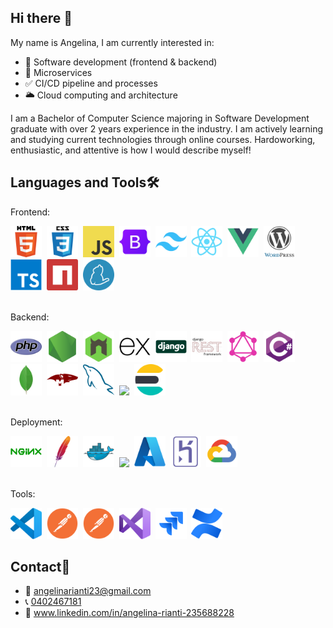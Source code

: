 ## Hi there 👋

My name is Angelina, I am currently interested in:
- 💼 Software development (frontend & backend)
- 🔭 Microservices
- ✅ CI/CD pipeline and processes
- 🌥️ Cloud computing and architecture

I am a Bachelor of Computer Science majoring in Software Development graduate with over 2 years experience in the industry. I am actively learning and studying current technologies through online courses. Hardoworking, enthusiastic, and attentive is how I would describe myself!

## Languages and Tools🛠️

Frontend:
<div>
  <img width=50px src="https://raw.githubusercontent.com/github/explore/80688e429a7d4ef2fca1e82350fe8e3517d3494d/topics/html/html.png">&nbsp;
  <img width=50px src="https://raw.githubusercontent.com/github/explore/80688e429a7d4ef2fca1e82350fe8e3517d3494d/topics/css/css.png">&nbsp;
  <img width=50px src="https://raw.githubusercontent.com/github/explore/80688e429a7d4ef2fca1e82350fe8e3517d3494d/topics/javascript/javascript.png">&nbsp;
  <img width=50px src="https://github.com/devicons/devicon/blob/master/icons/bootstrap/bootstrap-original.svg">&nbsp;
  <img width=50px src="https://github.com/devicons/devicon/blob/master/icons/tailwindcss/tailwindcss-original.svg">&nbsp;
  <img width=50px src="https://github.com/devicons/devicon/blob/master/icons/react/react-original.svg">&nbsp;
  <img width=50px src="https://github.com/devicons/devicon/blob/master/icons/vuejs/vuejs-original.svg">&nbsp;
  <img width=50px src="https://github.com/devicons/devicon/blob/master/icons/wordpress/wordpress-original.svg">&nbsp;
  <img width=50px src="https://github.com/devicons/devicon/blob/master/icons/typescript/typescript-original.svg">&nbsp;
  <img width=50px src="https://github.com/devicons/devicon/blob/master/icons/npm/npm-original.svg">&nbsp;
  <img width=50px src="https://github.com/devicons/devicon/blob/master/icons/yarn/yarn-original.svg">&nbsp;
</div>

</br>

Backend:
<div>
  <img width=50px src="https://github.com/devicons/devicon/blob/master/icons/php/php-original.svg">&nbsp;
  <img width=50px src="https://github.com/devicons/devicon/blob/master/icons/nodejs/nodejs-original.svg">&nbsp;
  <img width=50px src="https://github.com/devicons/devicon/blob/master/icons/nodemon/nodemon-original.svg">&nbsp;
  <img width=50px src="https://github.com/devicons/devicon/blob/master/icons/express/express-original.svg">&nbsp;
  <img width=50px src="https://github.com/devicons/devicon/blob/master/icons/django/django-original.svg">&nbsp;
  <img width=50px src="https://github.com/devicons/devicon/blob/master/icons/djangorest/djangorest-original.svg">&nbsp;
  <img width=50px src="https://github.com/devicons/devicon/blob/master/icons/graphql/graphql-original.svg">&nbsp;
  <img width=50px src="https://github.com/devicons/devicon/blob/master/icons/csharp/csharp-original.svg">&nbsp;
  <img width=50px src="https://github.com/devicons/devicon/blob/master/icons/mongodb/mongodb-original.svg">&nbsp;
  <img width=50px src="https://github.com/devicons/devicon/blob/master/icons/mongoose/mongoose-original.svg">&nbsp;
  <img width=50px src="https://github.com/devicons/devicon/blob/master/icons/mysql/mysql-original.svg">&nbsp;
  <img width=50px src="https://github.com/devicons/devicon/blob/master/icons/dynammodb/dynammodb-original.svg">&nbsp;
  <img width=50px src="https://github.com/devicons/devicon/blob/master/icons/elasticsearch/elasticsearch-original.svg">&nbsp;
</div>

</br>

Deployment:
<div>
  <img width=50px src="https://github.com/devicons/devicon/blob/master/icons/nginx/nginx-original.svg">&nbsp;
  <img width=50px src="https://github.com/devicons/devicon/blob/master/icons/apache/apache-original.svg">&nbsp;
  <img width=50px src="https://github.com/devicons/devicon/blob/master/icons/docker/docker-original.svg">&nbsp;
  <img width=50px src="https://github.com/devicons/devicon/blob/master/icons/aws/aws-original.svg">&nbsp;
  <img width=50px src="https://github.com/devicons/devicon/blob/master/icons/azure/azure-original.svg">&nbsp;
  <img width=50px src="https://github.com/devicons/devicon/blob/master/icons/heroku/heroku-original.svg">&nbsp;
  <img width=50px src="https://github.com/devicons/devicon/blob/master/icons/googlecloud/googlecloud-original.svg">&nbsp;
</div>

</br>

Tools:
<div>
  <img width=50px src="https://github.com/devicons/devicon/blob/master/icons/vscode/vscode-original.svg">&nbsp;
  <img width=50px src="https://github.com/devicons/devicon/blob/master/icons/postman/postman-original.svg">&nbsp;
  <img width=50px src="https://github.com/devicons/devicon/blob/master/icons/postman/postman-original.svg">&nbsp;
  <img width=50px src="https://github.com/devicons/devicon/blob/master/icons/visualstudio/visualstudio-original.svg">&nbsp;
  <img width=50px src="https://github.com/devicons/devicon/blob/master/icons/jira/jira-original.svg">&nbsp;
  <img width=50px src="https://github.com/devicons/devicon/blob/master/icons/confluence/confluence-original.svg">&nbsp;
</div>

## Contact📧

- 📩 <a href="mailto:angelinarianti23@gmail.com">angelinarianti23@gmail.com</a>
- 📞 <a href="tel:+61402467181">0402467181</a>
- 🔗 <a href="www.linkedin.com/in/angelina-rianti-235688228">www.linkedin.com/in/angelina-rianti-235688228</a>

